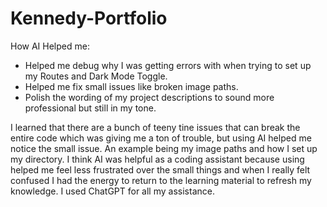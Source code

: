 # Kennedy-Portfolio

How AI Helped me:

- Helped me debug why I was getting errors with when trying to set up my Routes and Dark Mode Toggle.
- Helped me fix small issues like broken image paths.
- Polish the wording of my project descriptions to sound more professional but still in my tone.

I learned that there are a bunch of teeny tine issues that can break the entire code which was giving me a ton of trouble, but using AI helped me notice the small issue. An example being my image paths and how I set up my directory. I think AI was helpful as a coding assistant because using helped me feel less frustrated over the small things and when I really felt confused I had the energy to return to the learning material to refresh my knowledge. I used ChatGPT for all my assistance.
